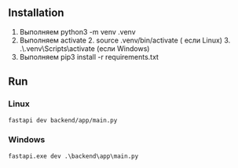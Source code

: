 ## Installation
1. Выполняем python3 -m venv .venv
2. Выполняем activate
   2. source .venv/bin/activate ( если Linux)
   3. .\\.venv\Scripts\activate (если Windows)
3. Выполняем pip3 install -r requirements.txt

## Run
### Linux
```
fastapi dev backend/app/main.py
```
### Windows
```
fastapi.exe dev .\backend\app\main.py
```